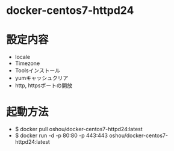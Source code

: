 # docker-centos7-httpd24

# 設定内容
- locale
- Timezone
- Toolsインストール
- yumキャッシュクリア
- http, httpsポートの開放

# 起動方法
- $ docker pull oshou/docker-centos7-httpd24:latest
- $ docker run -d -p 80:80 -p 443:443 oshou/docker-centos7-httpd24:latest
